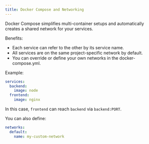 ```yaml
---
title: Docker Compose and Networking
---
```


Docker Compose simplifies multi-container setups and automatically creates a shared network for your services.

Benefits:

- Each service can refer to the other by its service name.
- All services are on the same project-specific network by default.
- You can override or define your own networks in the docker-compose.yml.

Example:

```yaml
services:
  backend:
    image: node
  frontend:
    image: nginx
```

In this case, `frontend` can reach `backend` via `backend:PORT`.

You can also define:

```yaml
networks:
  default:
    name: my-custom-network
```
